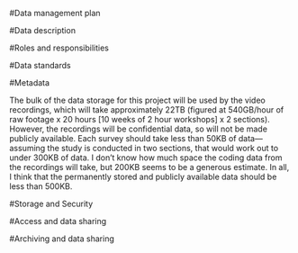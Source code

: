 #Data management plan

#Data description

#Roles and responsibilities

#Data standards

#Metadata

The bulk of the data storage for this project will be used by the video recordings, which will take approximately 22TB (figured at 540GB/hour of raw footage x 20 hours [10 weeks of 2 hour workshops] x 2 sections). However, the recordings will be confidential data, so will not be made publicly available. Each survey should take less than 50KB of data—assuming the study is conducted in two sections, that would work out to under 300KB of data. I don’t know how much space the coding data from the recordings will take, but 200KB seems to be a generous estimate. In all, I think that the permanently stored and publicly available data should be less than 500KB.

#Storage and Security

#Access and data sharing

#Archiving and data sharing
